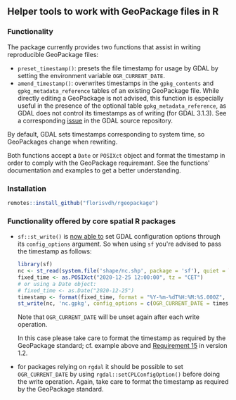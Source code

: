 ## Helper tools to work with GeoPackage files in R

### Functionality

The package currently provides two functions that assist in writing reproducible GeoPackage files:

- `preset_timestamp()`: presets the file timestamp for usage by GDAL by setting the environment variable `OGR_CURRENT_DATE`.
- `amend_timestamp()`: overwrites timestamps in the `gpkg_contents` and `gpkg_metadata_reference` tables of an existing GeoPackage file.
While directly editing a GeoPackage is not advised, this function is especially useful in the presence of the optional table `gpkg_metadata_reference`, as GDAL does not control its timestamps as of writing (for GDAL 3.1.3).
See a corresponding [issue](https://github.com/OSGeo/gdal/issues/3537) in the GDAL source repository.

By default, GDAL sets timestamps corresponding to system time, so GeoPackages change when rewriting.

Both functions accept a `Date` or `POSIXct` object and format the timestamp in order to comply with the GeoPackage requiremant.
See the functions' documentation and examples to get a better understanding.

### Installation

```r
remotes::install_github("florisvdh/rgeopackage")
```

### Functionality offered by core spatial R packages

- `sf::st_write()` is [now able to](https://github.com/r-spatial/sf/issues/1618#issuecomment-811231056) set GDAL configuration options through its `config_options` argument.
So when using `sf` you're advised to pass the timestamp as follows:

  ```r
  library(sf)
  nc <- st_read(system.file('shape/nc.shp', package = 'sf'), quiet = TRUE)
  fixed_time <- as.POSIXct("2020-12-25 12:00:00", tz = "CET")
  # or using a Date object:
  # fixed_time <- as.Date("2020-12-25")
  timestamp <- format(fixed_time, format = "%Y-%m-%dT%H:%M:%S.000Z", tz = "UTC")
  st_write(nc, 'nc.gpkg', config_options = c(OGR_CURRENT_DATE = timestamp))
  ```
  
  Note that `OGR_CURRENT_DATE` will be unset again after each write operation.
  
  In this case please take care to format the timestamp as required by the GeoPackage standard; cf. example above and [Requirement 15](https://www.geopackage.org/spec120/#r15) in version 1.2.
  
- for packages relying on `rgdal` it should be possible to set `OGR_CURRENT_DATE` by using `rgdal::setCPLConfigOption()` before doing the write operation.
Again, take care to format the timestamp as required by the GeoPackage standard.


